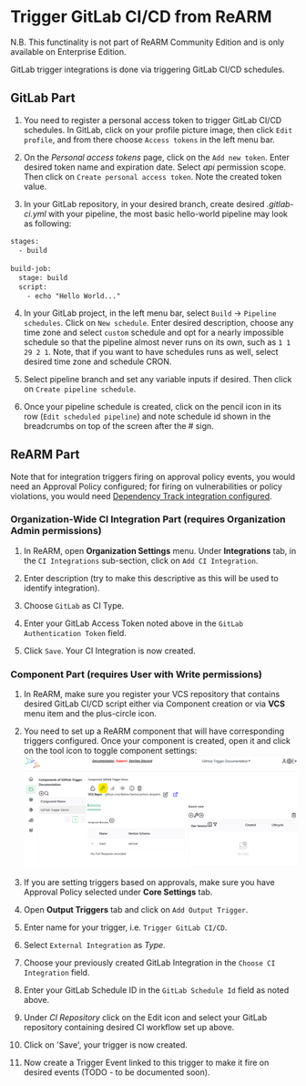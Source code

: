# Trigger GitLab CI/CD from ReARM

N.B. This functinality is not part of ReARM Community Edition and is only available on Enterprise Edition.

GitLab trigger integrations is done via triggering GitLab CI/CD schedules.

## GitLab Part
1. You need to register a personal access token to trigger GitLab CI/CD schedules. In GitLab, click on your profile picture image, then click `Edit profile`, and from there choose `Access tokens` in the left menu bar.

2. On the *Personal access tokens* page, click on the `Add new token`. Enter desired token name and expiration date. Select *api* permission scope. Then click on `Create personal access token`. Note the created token value.

3. In your GitLab repository, in your desired branch, create desired *.gitlab-ci.yml* with your pipeline, the most basic hello-world pipeline may look as following:

```
stages:
  - build

build-job:
  stage: build
  script:
    - echo "Hello World..."
```

4. In your GitLab project, in the left menu bar, select `Build` -> `Pipeline schedules`. Click on `New schedule`. Enter desired description, choose any time zone and select `custom` schedule and opt for a nearly impossible schedule so that the pipeline almost never runs on its own, such as `1 1 29 2 1`. Note, that if you want to have schedules runs as well, select desired time zone and schedule CRON.

5. Select pipeline branch and set any variable inputs if desired. Then click on `Create pipeline schedule`.

6. Once your pipeline schedule is created, click on the pencil icon in its row (`Edit scheduled pipeline`) and note schedule id shown in the breadcrumbs on top of the screen after the # sign.

## ReARM Part

Note that for integration triggers firing on approval policy events, you would need an Approval Policy configured; for firing on vulnerabilities or policy violations, you would need [Dependency Track integration configured](./dtrack).

### Organization-Wide CI Integration Part (requires Organization Admin permissions)

1. In ReARM, open **Organization Settings** menu. Under **Integrations** tab, in the `CI Integrations` sub-section, click on `Add CI Integration`.

2. Enter description (try to make this descriptive as this will be used to identify integration).

3. Choose `GitLab` as CI Type. 

4. Enter your GitLab Access Token noted above in the `GitLab Authentication Token` field.

5. Click `Save`. Your CI Integration is now created.


### Component Part (requires User with Write permissions)

1. In ReARM, make sure you register your VCS repository that contains desired GitLab CI/CD script either via Component creation or via **VCS** menu item and the plus-circle icon.

2. You need to set up a ReARM component that will have corresponding triggers configured. Once your component is created, open it and click on the tool icon to toggle component settings:
![Toggle Component Settings in Reliza Hub UI](images/component-settings-icon.png)

3. If you are setting triggers based on approvals, make sure you have Approval Policy selected under **Core Settings** tab.

4. Open **Output Triggers** tab and click on `Add Output Trigger`.

5. Enter name for your trigger, i.e. `Trigger GitLab CI/CD`.

6. Select `External Integration` as *Type*.

7. Choose your previously created GitLab Integration in the `Choose CI Integration` field.

8. Enter your GitLab Schedule ID in the `GitLab Schedule Id` field as noted above.

9. Under *CI Repository* click on the Edit icon and select your GitLab repository containing desired CI workflow set up above.

10. Click on 'Save', your trigger is now created.

11. Now create a Trigger Event linked to this trigger to make it fire on desired events (TODO - to be documented soon).